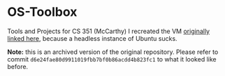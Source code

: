 # OS-Toolbox

Tools and Projects for CS 351 (McCarthy)
I recreated the VM [originally linked here](https://www.os-book.com/OS10/index.html), because a headless instance of Ubuntu sucks.

**Note:** this is an archived version of the original repository.
Please refer to commit `d6e24fae80d9911019fbb7bf0b86acdd4b823fc1` to what it looked like before.

